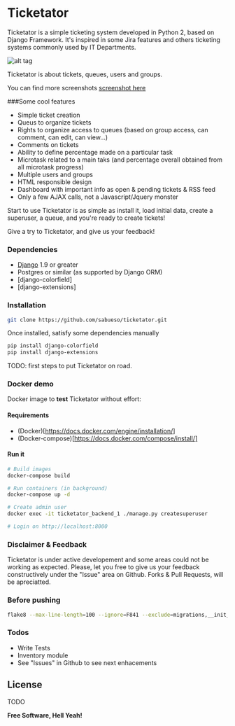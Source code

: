 # Ticketator

Ticketator is a simple ticketing system developed in Python 2, based on Django Framework.
It's inspired in some Jira features and others ticketing systems commonly used by IT Departments.

![alt tag](https://dl.dropboxusercontent.com/u/13983419/ticketator/tickets.png)

Ticketator is about tickets, queues, users and groups.

You can find more screenshots [screenshot here]

###Some cool features

* Simple ticket creation
* Queus to organize tickets
* Rights to organize access to queues (based on group access, can comment, can edit, can view...)
* Comments on tickets
* Ability to define percentage made on a particular task
* Microtask related to a main taks (and percentage overall obtained from all microtask progress)
* Multiple users and groups
* HTML responsible design
* Dashboard with important info as open & pending tickets & RSS feed
* Only a few AJAX calls, not a Javascript/Jquery monster

Start to use Ticketator is as simple as install it, load initial data, create a superuser, a queue, and you're ready to create tickets!

Give a try to Ticketator, and give us your feedback!


### Dependencies

* [Django] 1.9 or greater
* Postgres or similar (as supported by Django ORM)
* [django-colorfield]
* [django-extensions]

### Installation
```sh
git clone https://github.com/sabueso/ticketator.git
```
Once installed, satisfy some dependencies manually
```sh
pip install django-colorfield
pip install django-extensions
```
TODO: first steps to put Ticketator on road.

### Docker demo
Docker image to **test** Ticketator without effort:

#### Requirements

* (Docker)[https://docs.docker.com/engine/installation/]
* (Docker-compose)[https://docs.docker.com/compose/install/]

#### Run it

```sh
# Build images
docker-compose build

# Run containers (in background)
docker-compose up -d

# Create admin user
docker exec -it ticketator_backend_1 ./manage.py createsuperuser

# Login on http://localhost:8000
```

### Disclaimer & Feedback

Ticketator is under active developement and some areas could not be working as expected.
Please, let you free to give us your feedback constructively under the "Issue" area on Github.
Forks & Pull Requests, will be apreciatted.

### Before pushing
```bash
flake8 --max-line-length=100 --ignore=F841 --exclude=migrations,__init__.py,settings .
```

### Todos

 - Write Tests
 - Inventory module
 - See "Issues" in Github to see next enhacements

License
----
TODO


**Free Software, Hell Yeah!**

[//]: # (These are reference links used in the body of this note and get stripped out when the markdown processor does its job. There is no need to format nicely because it shouldn't be seen. Thanks SO - http://stackoverflow.com/questions/4823468/store-comments-in-markdown-syntax)


   [Django]: <https://www.djangoproject.com/download/>
   [screenshot here]: <https://github.com/sabueso/ticketator/blob/master/Screenshot.md>
